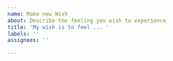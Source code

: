 ```yaml
---
name: Make new Wish
about: Describe the feeling you wish to experience
title: 'My wish is to feel ... '
labels: ''
assignees: ''

---
```



